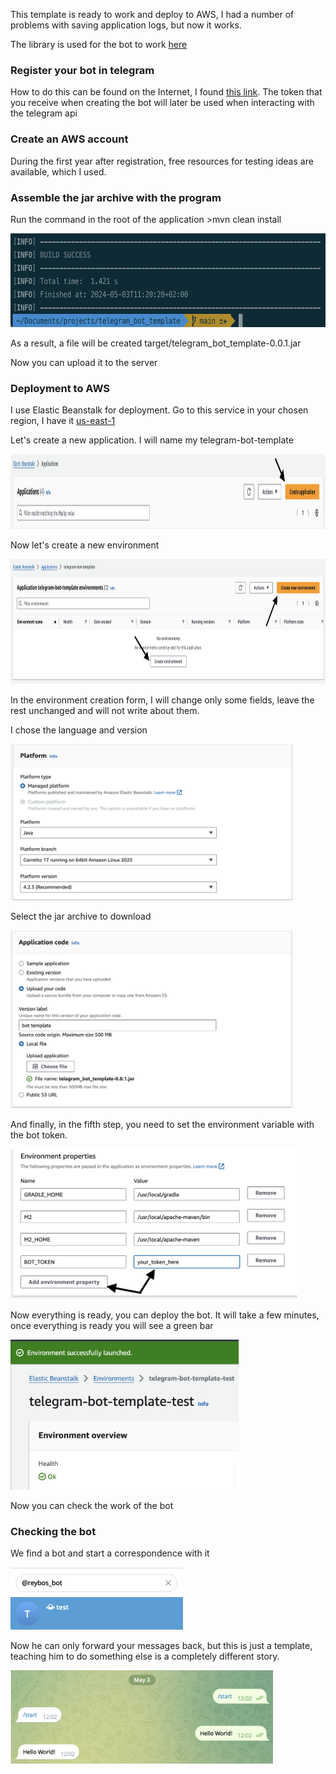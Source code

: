 <p>This template is ready to work and deploy to AWS, I had a number of problems with saving application logs, but now it works.</p>
The library is used for the bot to work <a href="https://rubenlagus.github.io/TelegramBotsDocumentation/telegram-bots.html">here</a>

<h3>Register your bot in telegram</h3>
<p>How to do this can be found on the Internet, I found <a  href="https://www.toptal.com/python/telegram-bot-tutorial-python">this link</a>. The token that you receive when creating the bot will later be used when interacting with the telegram api</p>

<h3>Create an AWS account</h3>
During the first year after registration, free resources for testing ideas are available, which I used.

<h3>Assemble the jar archive with the program</h3>
Run the command in the root of the application
>mvn clean install

<p>
  <img src="img/1.png"  height="150" title="successful build">
</p>

<p>As a result, a file will be created target/telegram_bot_template-0.0.1.jar</p>
<p>Now you can upload it to the server</p>

<h3>Deployment to AWS</h3>
<p>I use Elastic Beanstalk for deployment. Go to this service in your chosen region, I have it <a href="https://us-east-1.console.aws.amazon.com/elasticbeanstalk/home?region=us-east-1#/applications">us-east-1</a></p>
<p>Let's create a new application. I will name my telegram-bot-template</p>
<p>
  <img src="img/2.png" height="120" title="create a new application">
</p>
<p>Now let's create a new environment</p>
<p>
  <img src="img/3.png" height="200" title="create a new application">
</p>
<p>In the environment creation form, I will change only some fields, leave the rest unchanged and will not write about them.</p>
<p>I chose the language and version</p>
<p>
  <img src="img/4.png" height="250" title="create a new application">
</p>
<p>Select the jar archive to download</p>
<p>
  <img src="img/5.png" height="285" title="create a new application">
</p>
<p>And finally, in the fifth step, you need to set the environment variable with the bot token.</p>
<p>
  <img src="img/6.png" height="240" title="create a new application">
</p>
<p>Now everything is ready, you can deploy the bot. It will take a few minutes, once everything is ready you will see a green bar</p>
<p>
  <img src="img/7.png" height="240" title="create a new application">
</p>
<p>Now you can check the work of the bot</p>

<h3>Checking the bot</h3>
<p>We find a bot and start a correspondence with it</p>
<p>
  <img src="img/8.png" height="100" title="create a new application">
</p>
<p>Now he can only forward your messages back, but this is just a template, teaching him to do something else is a completely different story.</p>
<p>
  <img src="img/9.png" height="150" title="create a new application">
</p>